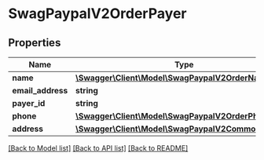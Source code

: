 # SwagPaypalV2OrderPayer

## Properties
Name | Type | Description | Notes
------------ | ------------- | ------------- | -------------
**name** | [**\Swagger\Client\Model\SwagPaypalV2OrderName**](SwagPaypalV2OrderName.md) |  | [optional] 
**email_address** | **string** |  | [optional] 
**payer_id** | **string** |  | [optional] 
**phone** | [**\Swagger\Client\Model\SwagPaypalV2OrderPhone**](SwagPaypalV2OrderPhone.md) |  | [optional] 
**address** | [**\Swagger\Client\Model\SwagPaypalV2CommonAddress**](SwagPaypalV2CommonAddress.md) |  | [optional] 

[[Back to Model list]](../../README.md#documentation-for-models) [[Back to API list]](../../README.md#documentation-for-api-endpoints) [[Back to README]](../../README.md)


